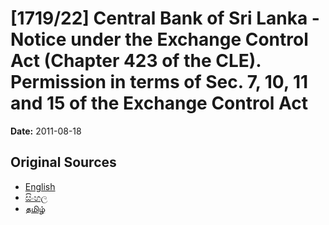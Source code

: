 # [1719/22] Central Bank of Sri Lanka - Notice under the Exchange Control Act (Chapter 423 of the CLE). Permission in terms of Sec. 7, 10, 11 and 15 of the Exchange Control Act

**Date:** 2011-08-18

## Original Sources

- [English](https://documents.gov.lk/view/extra-gazettes/2011/8/1719-22_E.pdf)
- [සිංහල](https://documents.gov.lk/view/extra-gazettes/2011/8/1719-22_S.pdf)
- [தமிழ்](https://documents.gov.lk/view/extra-gazettes/2011/8/1719-22_T.pdf)
